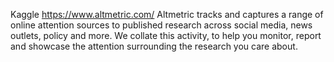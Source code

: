 Kaggle 
https://www.altmetric.com/
Altmetric tracks and captures a range of online attention sources to published research across social media, news outlets, policy and more. We collate this activity, to help you monitor, report and showcase the attention surrounding the research you care about.
